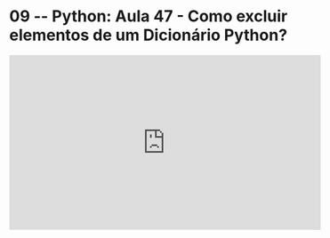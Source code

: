 # 09 -- Python: Aula 47 - Como excluir elementos de um Dicionário Python?

<iframe 
        width="560" 
        height="315" 
        src="https://www.youtube.com/embed/r0jLJVUO2n8" 
        title="YouTube video player" 
        frameborder="0" 
        allow="accelerometer; autoplay; clipboard-write; encrypted-media; gyroscope; picture-in-picture" 
        allowfullscreen
        >
</iframe>

